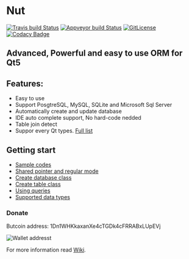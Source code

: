 # Nut

[![Travis build Status](https://travis-ci.org/HamedMasafi/Nut.svg?branch=master)](https://travis-ci.org/HamedMasafi/Nut)
[![Appveyor build Status](https://ci.appveyor.com/api/projects/status/HamedMasafi/nut?svg=true)](https://ci.appveyor.com/project/HamedMasafi/nut)
[![GitLicense](https://gitlicense.com/badge/hamedmasafi/nut)](https://gitlicense.com/license/hamedmasafi/nut)
[![Codacy Badge](https://api.codacy.com/project/badge/Grade/f3802610beb946068f6cd2c2b6608a8b)](https://www.codacy.com/app/HamedMasafi/Nut?utm_source=github.com&amp;utm_medium=referral&amp;utm_content=HamedMasafi/Nut&amp;utm_campaign=Badge_Grade)

## Advanced, Powerful and easy to use ORM for Qt5


## Features:
  - Easy to use
  - Support PosgtreSQL, MySQL, SQLite and Microsoft Sql Server
  - Automatically create and update database
  - IDE auto complete support, No hard-code nedded
  - Table join detect 
  - Suppor every Qt types. [Full list](doc/datatypes.md)

## Getting start
  - [Sample codes](doc/start.md)
  - [Shared pointer and regular mode](sharedpointer.md)
  - [Create database class](database.md)
  - [Create table class](table.md)
  - [Using queries](query.md)
  - [Supported data types](datatypes.md)

### Donate
Butcoin address: 1Dn1WHKkaxanXe4cTGDk4cFRRABxLUpEVj


![Wallet addresst](btc-qr.png)

For more information read [Wiki](wiki).
